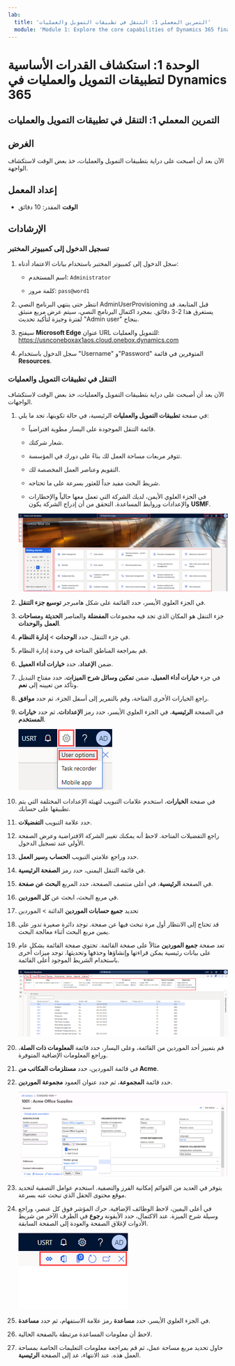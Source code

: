 ```yaml
---
lab:
  title: 'التمرين المعملي 1: التنقل في تطبيقات التمويل والعمليات'
  module: 'Module 1: Explore the core capabilities of Dynamics 365 finance and operations apps'
---
```


# الوحدة 1: استكشاف القدرات الأساسية لتطبيقات التمويل والعمليات في Dynamics 365

## التمرين المعملي 1: التنقل في تطبيقات التمويل والعمليات

## الغرض

الآن بعد أن أصبحت على دراية بتطبيقات التمويل والعمليات، خذ بعض الوقت لاستكشاف الواجهة.

## إعداد المعمل

- **الوقت** المقدر: 10 دقائق

## الإرشادات

### تسجيل الدخول إلى كمبيوتر المختبر

1.  سجل الدخول إلى كمبيوتر المختبر باستخدام بيانات الاعتماد أدناه:

    - اسم المستخدم: `Administrator`

    - كلمة مرور: `pass@word1`

1.  انتظر حتى ينتهي البرنامج النصي AdminUserProvisioning قبل المتابعة. قد يستغرق هذا 2-3 دقائق. بمجرد اكتمال البرنامج النصي، سيتم عرض مربع منبثق لفترة وجيزة لتأكيد تحديث "Admin user" بنجاح. 

1.  سيفتح **Microsoft Edge** عنوان URL للتمويل والعمليات: <https://usnconeboxax1aos.cloud.onebox.dynamics.com>

1.  سجل الدخول باستخدام "Username" و"Password" المتوفرين في قائمة **Resources**. 


### التنقل في تطبيقات التمويل والعمليات

الآن بعد أن أصبحت على دراية بتطبيقات التمويل والعمليات، خذ بعض الوقت لاستكشاف الواجهات.

1.  في صفحة **تطبيقات التمويل والعمليات** الرئيسية، في حالة تكوينها، تجد ما يلي:

    - قائمة التنقل الموجودة على اليسار مطوية افتراضياً.

    - شعار شركتك.

    - تتوفر مربعات مساحة العمل لك بناءً على دورك في المؤسسة.

    - التقويم وعناصر العمل المخصصة لك.

    - شريط البحث مفيد جداً للعثور بسرعة على ما تحتاجه.

    - في الجزء العلوي الأيمن، لديك الشركة التي تعمل معها حالياً والإخطارات والإعدادات وروابط المساعدة. التحقق من أن إدراج الشركة يكون **USMF**.

    ![لقطة شاشة لصفحة Dynamics 365 Finance والعمليات الرئيسية مع تمييز المناطق.](./media/lab-navigate-finance-and-operations-apps-04.png)

2.  في الجزء العلوي الأيسر، حدد القائمة على شكل هامبرجر **توسيع جزء التنقل**.

3.  جزء التنقل هو المكان الذي تجد فيه مجموعات **المفضلة** والعناصر **الحديثة** و**مساحات العمل** و**الوحدات**.

4.  في جزء التنقل، حدد **الوحدات** > **إدارة النظام**.

5.  قم بمراجعة المناطق المتاحة في وحدة إدارة النظام.

6.  ضمن **الإعداد**، حدد **خيارات أداء العميل**.

7.  في جزء **خيارات أداء العميل**، ضمن **تمكين وسائل شرح الميزات**، حدد مفتاح التبديل وتأكد من تعيينه إلى **نعم**.

8.  راجع الخيارات الأخرى المتاحة، وقم بالتمرير إلى أسفل الجزء، ثم حدد **موافق**.

9.  في الصفحة **الرئيسية**، في الجزء العلوي الأيسر، حدد رمز **الإعدادات**، ثم حدد **خيارات المستخدم**.

    ![لقطة شاشة لرمز الإعدادات وقائمة خيارات المستخدم المنسدلة.](./media/lab-navigate-finance-and-operations-apps-05.png)

10. في صفحة **الخيارات**، استخدم علامات التبويب لتهيئة الإعدادات المختلفة التي يتم تطبيقها على حسابك.

11. حدد علامة التبويب **التفضيلات**.

12. راجع التفضيلات المتاحة. لاحظ أنه يمكنك تغيير الشركة الافتراضية وعرض الصفحة الأولي عند تسجيل الدخول.

13. حدد وراجع علامتي التبويب **الحساب** و**سير العمل**.

14. في قائمة التنقل اليمنى، حدد رمز **الصفحة الرئيسية**.

15. في الصفحة **الرئيسية**، في أعلى منتصف الصفحة، حدد المربع **البحث عن صفحة**.

16. في مربع البحث، ابحث عن **كل الموردين**.

17. تحديد **جميع حسابات الموردين** الدائنة > الموردين

18. قد تحتاج إلى الانتظار أول مرة تبحث فيها عن صفحة. توجد دائرة صغيرة تدور على يمين مربع البحث أثناء معالجة البحث.

19. تعد صفحة **جميع الموردين** مثالاً على صفحة القائمة. تحتوي صفحة القائمة بشكل عام على بيانات رئيسية يمكن قراءتها وإنشاؤها وحذفها وتحديثها. توجد ميزات أخرى باستخدام الشريط الموجود أعلى القائمة.

    ![لقطة شاشة لقائمة جميع الموردين مع تمييز مزايا القائمة.](./media/lab-navigate-finance-and-operations-apps-06.png)

20. قم بتمييز أحد الموردين من القائمة، وعلى اليسار، حدد قائمة **المعلومات ذات الصلة**، وراجع المعلومات الإضافية المتوفرة.

21. في قائمة الموردين، حدد **مستلزمات المكاتب من Acme**.

22. حدد قائمة **المجموعة**، ثم حدد عنوان العمود **مجموعة الموردين**.

    ![لقطة شاشة لعنوان عمود مجموعة الموردين لـ Acme Office Supplies.](./media/lab-navigate-finance-and-operations-apps-07.png)

23. يتوفر في العديد من القوائم إمكانية الفرز والتصفية. استخدم عوامل التصفية لتحديد موقع محتوى الحقل الذي تبحث عنه بسرعة.

24. في أعلى اليمين، لاحظ الوظائف الإضافية. حرك المؤشر فوق كل عنصر، وراجع وسيلة شرح الميزة. عند الاكتمال، حدد الأيقونة **رجوع** في الطرف الآخر من شريط الأدوات لإغلاق الصفحة والعودة إلى الصفحة السابقة.

    ![لقطة شاشة للقائمة العلوية اليمنى لصفحة القائمة تعرض ميزات إضافية للاتصال ب Power Apps، تطبيق Office، وصفحة تحديث مرفق المستند، وفتح في نافذة جديدة، وإغلاق الأزرار.](./media/lab-navigate-finance-and-operations-apps-08.png)

25. في الجزء العلوي الأيسر، حدد **مساعدة** رمز علامة الاستفهام، ثم حدد **مساعدة**.

26. لاحظ أن معلومات المساعدة مرتبطة بالصفحة الحالية.

27. حاول تحديد مربع مساحة عمل، ثم قم بمراجعة معلومات التعليمات الخاصة بمساحة العمل هذه. عند الانتهاء، عد إلى الصفحة **الرئيسية**.

